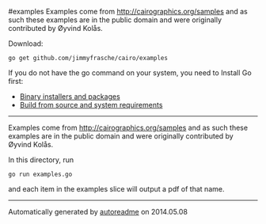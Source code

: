 #examples
Examples come from http://cairographics.org/samples and as such these examples are in the public domain and were originally contributed by Øyvind Kolås.

Download:
```shell
go get github.com/jimmyfrasche/cairo/examples
```

If you do not have the go command on your system, you need to Install Go first:
- [Binary installers and packages](https://code.google.com/p/go/downloads/list)
- [Build from source and system requirements](http://golang.org/doc/install)

* * *
Examples come from http://cairographics.org/samples and as such these
examples are in the public domain and were originally contributed
by Øyvind Kolås.

In this directory, run

```
go run examples.go
```

and each item in the examples slice will output a pdf of that name.



* * *
Automatically generated by [autoreadme](https://github.com/jimmyfrasche/autoreadme) on 2014.05.08
